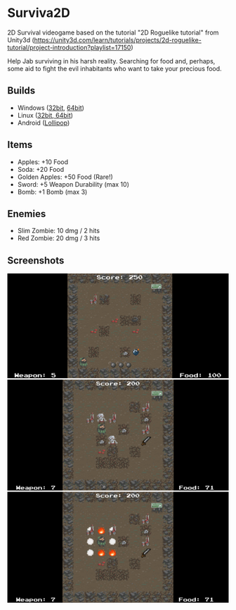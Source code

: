 # Surviva2D 

2D Survival videogame based on the tutorial "2D Roguelike tutorial" from Unity3d (https://unity3d.com/learn/tutorials/projects/2d-roguelike-tutorial/project-introduction?playlist=17150)

Help Jab surviving in his harsh reality. Searching for food and, perhaps, some aid to fight the evil inhabitants who want to take your precious food.

## Builds

- Windows ([32bit](https://github.com/Nesh108/Surviva2D/blob/master/Builds/Surviva2D_32bit.zip), [64bit](https://github.com/Nesh108/Surviva2D/blob/master/Builds/Surviva2D_64bit.zip))
- Linux ([32bit, 64bit](https://github.com/Nesh108/Surviva2D/blob/master/Builds/Surviva2D_Linux.zip))
- Android  ([Lollipop](https://github.com/Nesh108/Surviva2D/blob/master/Builds/Surviva2D.apk))

## Items

- Apples:         +10 Food
- Soda:           +20 Food
- Golden Apples:  +50 Food (Rare!)
- Sword:          +5 Weapon Durability (max 10)
- Bomb:           +1 Bomb (max 3)

## Enemies

- Slim Zombie:    10 dmg / 2 hits
- Red Zombie:     20 dmg / 3 hits

## Screenshots
![In-Game Screenshot1](https://raw.githubusercontent.com/Nesh108/Surviva2D/master/docs/screenshot1.png)
![In-Game Screenshot2](https://raw.githubusercontent.com/Nesh108/Surviva2D/master/docs/screenshot2.png)
![In-Game Screenshot3](https://raw.githubusercontent.com/Nesh108/Surviva2D/master/docs/screenshot3.png)
